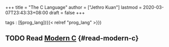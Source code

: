 +++
title = "The C Language"
author = ["Jethro Kuan"]
lastmod = 2020-03-07T23:43:33+08:00
draft = false
+++

tags
: [§prog\_lang]({{< relref "prog_lang" >}})


## <span class="org-todo todo TODO">TODO</span> Read [Modern C](http://icube-icps.unistra.fr/img%5Fauth.php/d/db/ModernC.pdf) {#read-modern-c}
